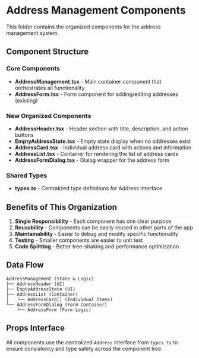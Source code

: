 # Address Management Components

This folder contains the organized components for the address management system.

## Component Structure

### Core Components
- **AddressManagement.tsx** - Main container component that orchestrates all functionality
- **AddressForm.tsx** - Form component for adding/editing addresses (existing)

### New Organized Components
- **AddressHeader.tsx** - Header section with title, description, and action buttons
- **EmptyAddressState.tsx** - Empty state display when no addresses exist
- **AddressCard.tsx** - Individual address card with actions and information
- **AddressList.tsx** - Container for rendering the list of address cards
- **AddressFormDialog.tsx** - Dialog wrapper for the address form

### Shared Types
- **types.ts** - Centralized type definitions for Address interface

## Benefits of This Organization

1. **Single Responsibility** - Each component has one clear purpose
2. **Reusability** - Components can be easily reused in other parts of the app
3. **Maintainability** - Easier to debug and modify specific functionality
4. **Testing** - Smaller components are easier to unit test
5. **Code Splitting** - Better tree-shaking and performance optimization

## Data Flow

```
AddressManagement (State & Logic)
├── AddressHeader (UI)
├── EmptyAddressState (UI)
├── AddressList (Container)
│   └── AddressCard[] (Individual Items)
└── AddressFormDialog (Form Container)
    └── AddressForm (Form Logic)
```

## Props Interface

All components use the centralized `Address` interface from `types.ts` to ensure consistency and type safety across the component tree.



